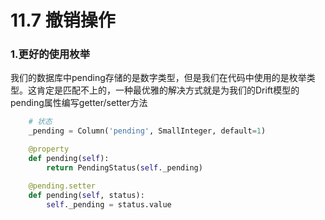 # 11.7 撤销操作

### 1.更好的使用枚举
我们的数据库中pending存储的是数字类型，但是我们在代码中使用的是枚举类型。这肯定是匹配不上的，一种最优雅的解决方式就是为我们的Drift模型的pending属性编写getter/setter方法
```python
    # 状态
    _pending = Column('pending', SmallInteger, default=1)

    @property
    def pending(self):
        return PendingStatus(self._pending)

    @pending.setter
    def pending(self, status):
        self._pending = status.value
```